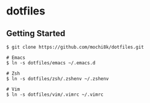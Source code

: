 # dotfiles

## Getting Started

```
$ git clone https://github.com/mochi8k/dotfiles.git

# Emacs
$ ln -s dotfiles/emacs ~/.emacs.d

# Zsh
$ ln -s dotfiles/zsh/.zshenv ~/.zshenv

# Vim
$ ln -s dotfiles/vim/.vimrc ~/.vimrc

```
